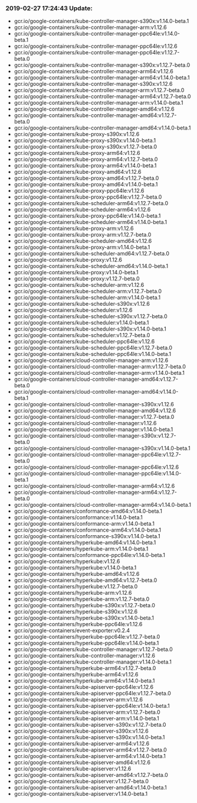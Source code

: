 ### 2019-02-27 17:24:43 Update:

- gcr.io/google-containers/kube-controller-manager-s390x:v1.14.0-beta.1
- gcr.io/google-containers/kube-controller-manager-arm:v1.12.6
- gcr.io/google-containers/kube-controller-manager-ppc64le:v1.14.0-beta.1
- gcr.io/google-containers/kube-controller-manager-ppc64le:v1.12.6
- gcr.io/google-containers/kube-controller-manager-ppc64le:v1.12.7-beta.0
- gcr.io/google-containers/kube-controller-manager-s390x:v1.12.7-beta.0
- gcr.io/google-containers/kube-controller-manager-arm64:v1.12.6
- gcr.io/google-containers/kube-controller-manager-arm64:v1.14.0-beta.1
- gcr.io/google-containers/kube-controller-manager-s390x:v1.12.6
- gcr.io/google-containers/kube-controller-manager-arm:v1.12.7-beta.0
- gcr.io/google-containers/kube-controller-manager-arm64:v1.12.7-beta.0
- gcr.io/google-containers/kube-controller-manager-arm:v1.14.0-beta.1
- gcr.io/google-containers/kube-controller-manager-amd64:v1.12.6
- gcr.io/google-containers/kube-controller-manager-amd64:v1.12.7-beta.0
- gcr.io/google-containers/kube-controller-manager-amd64:v1.14.0-beta.1
- gcr.io/google-containers/kube-proxy-s390x:v1.12.6
- gcr.io/google-containers/kube-proxy-s390x:v1.14.0-beta.1
- gcr.io/google-containers/kube-proxy-s390x:v1.12.7-beta.0
- gcr.io/google-containers/kube-proxy-arm64:v1.12.6
- gcr.io/google-containers/kube-proxy-arm64:v1.12.7-beta.0
- gcr.io/google-containers/kube-proxy-arm64:v1.14.0-beta.1
- gcr.io/google-containers/kube-proxy-amd64:v1.12.6
- gcr.io/google-containers/kube-proxy-amd64:v1.12.7-beta.0
- gcr.io/google-containers/kube-proxy-amd64:v1.14.0-beta.1
- gcr.io/google-containers/kube-proxy-ppc64le:v1.12.6
- gcr.io/google-containers/kube-proxy-ppc64le:v1.12.7-beta.0
- gcr.io/google-containers/kube-scheduler-arm64:v1.12.7-beta.0
- gcr.io/google-containers/kube-scheduler-arm64:v1.12.6
- gcr.io/google-containers/kube-proxy-ppc64le:v1.14.0-beta.1
- gcr.io/google-containers/kube-scheduler-arm64:v1.14.0-beta.1
- gcr.io/google-containers/kube-proxy-arm:v1.12.6
- gcr.io/google-containers/kube-proxy-arm:v1.12.7-beta.0
- gcr.io/google-containers/kube-scheduler-amd64:v1.12.6
- gcr.io/google-containers/kube-proxy-arm:v1.14.0-beta.1
- gcr.io/google-containers/kube-scheduler-amd64:v1.12.7-beta.0
- gcr.io/google-containers/kube-proxy:v1.12.6
- gcr.io/google-containers/kube-scheduler-amd64:v1.14.0-beta.1
- gcr.io/google-containers/kube-proxy:v1.14.0-beta.1
- gcr.io/google-containers/kube-proxy:v1.12.7-beta.0
- gcr.io/google-containers/kube-scheduler-arm:v1.12.6
- gcr.io/google-containers/kube-scheduler-arm:v1.12.7-beta.0
- gcr.io/google-containers/kube-scheduler-arm:v1.14.0-beta.1
- gcr.io/google-containers/kube-scheduler-s390x:v1.12.6
- gcr.io/google-containers/kube-scheduler:v1.12.6
- gcr.io/google-containers/kube-scheduler-s390x:v1.12.7-beta.0
- gcr.io/google-containers/kube-scheduler:v1.14.0-beta.1
- gcr.io/google-containers/kube-scheduler-s390x:v1.14.0-beta.1
- gcr.io/google-containers/kube-scheduler:v1.12.7-beta.0
- gcr.io/google-containers/kube-scheduler-ppc64le:v1.12.6
- gcr.io/google-containers/kube-scheduler-ppc64le:v1.12.7-beta.0
- gcr.io/google-containers/kube-scheduler-ppc64le:v1.14.0-beta.1
- gcr.io/google-containers/cloud-controller-manager-arm:v1.12.6
- gcr.io/google-containers/cloud-controller-manager-arm:v1.12.7-beta.0
- gcr.io/google-containers/cloud-controller-manager-arm:v1.14.0-beta.1
- gcr.io/google-containers/cloud-controller-manager-amd64:v1.12.7-beta.0
- gcr.io/google-containers/cloud-controller-manager-amd64:v1.14.0-beta.1
- gcr.io/google-containers/cloud-controller-manager-s390x:v1.12.6
- gcr.io/google-containers/cloud-controller-manager-amd64:v1.12.6
- gcr.io/google-containers/cloud-controller-manager:v1.12.7-beta.0
- gcr.io/google-containers/cloud-controller-manager:v1.12.6
- gcr.io/google-containers/cloud-controller-manager:v1.14.0-beta.1
- gcr.io/google-containers/cloud-controller-manager-s390x:v1.12.7-beta.0
- gcr.io/google-containers/cloud-controller-manager-s390x:v1.14.0-beta.1
- gcr.io/google-containers/cloud-controller-manager-ppc64le:v1.12.7-beta.0
- gcr.io/google-containers/cloud-controller-manager-ppc64le:v1.12.6
- gcr.io/google-containers/cloud-controller-manager-ppc64le:v1.14.0-beta.1
- gcr.io/google-containers/cloud-controller-manager-arm64:v1.12.6
- gcr.io/google-containers/cloud-controller-manager-arm64:v1.12.7-beta.0
- gcr.io/google-containers/cloud-controller-manager-arm64:v1.14.0-beta.1
- gcr.io/google-containers/conformance-amd64:v1.14.0-beta.1
- gcr.io/google-containers/conformance:v1.14.0-beta.1
- gcr.io/google-containers/conformance-arm:v1.14.0-beta.1
- gcr.io/google-containers/conformance-arm64:v1.14.0-beta.1
- gcr.io/google-containers/conformance-s390x:v1.14.0-beta.1
- gcr.io/google-containers/hyperkube-amd64:v1.14.0-beta.1
- gcr.io/google-containers/hyperkube-arm:v1.14.0-beta.1
- gcr.io/google-containers/conformance-ppc64le:v1.14.0-beta.1
- gcr.io/google-containers/hyperkube:v1.12.6
- gcr.io/google-containers/hyperkube:v1.14.0-beta.1
- gcr.io/google-containers/hyperkube-amd64:v1.12.6
- gcr.io/google-containers/hyperkube-amd64:v1.12.7-beta.0
- gcr.io/google-containers/hyperkube:v1.12.7-beta.0
- gcr.io/google-containers/hyperkube-arm:v1.12.6
- gcr.io/google-containers/hyperkube-arm:v1.12.7-beta.0
- gcr.io/google-containers/hyperkube-s390x:v1.12.7-beta.0
- gcr.io/google-containers/hyperkube-s390x:v1.12.6
- gcr.io/google-containers/hyperkube-s390x:v1.14.0-beta.1
- gcr.io/google-containers/hyperkube-ppc64le:v1.12.6
- gcr.io/google-containers/event-exporter:v0.2.4
- gcr.io/google-containers/hyperkube-ppc64le:v1.12.7-beta.0
- gcr.io/google-containers/hyperkube-ppc64le:v1.14.0-beta.1
- gcr.io/google-containers/kube-controller-manager:v1.12.7-beta.0
- gcr.io/google-containers/kube-controller-manager:v1.12.6
- gcr.io/google-containers/kube-controller-manager:v1.14.0-beta.1
- gcr.io/google-containers/hyperkube-arm64:v1.12.7-beta.0
- gcr.io/google-containers/hyperkube-arm64:v1.12.6
- gcr.io/google-containers/hyperkube-arm64:v1.14.0-beta.1
- gcr.io/google-containers/kube-apiserver-ppc64le:v1.12.6
- gcr.io/google-containers/kube-apiserver-ppc64le:v1.12.7-beta.0
- gcr.io/google-containers/kube-apiserver-arm:v1.12.6
- gcr.io/google-containers/kube-apiserver-ppc64le:v1.14.0-beta.1
- gcr.io/google-containers/kube-apiserver-arm:v1.12.7-beta.0
- gcr.io/google-containers/kube-apiserver-arm:v1.14.0-beta.1
- gcr.io/google-containers/kube-apiserver-s390x:v1.12.7-beta.0
- gcr.io/google-containers/kube-apiserver-s390x:v1.12.6
- gcr.io/google-containers/kube-apiserver-s390x:v1.14.0-beta.1
- gcr.io/google-containers/kube-apiserver-arm64:v1.12.6
- gcr.io/google-containers/kube-apiserver-arm64:v1.12.7-beta.0
- gcr.io/google-containers/kube-apiserver-arm64:v1.14.0-beta.1
- gcr.io/google-containers/kube-apiserver-amd64:v1.12.6
- gcr.io/google-containers/kube-apiserver:v1.12.6
- gcr.io/google-containers/kube-apiserver-amd64:v1.12.7-beta.0
- gcr.io/google-containers/kube-apiserver:v1.12.7-beta.0
- gcr.io/google-containers/kube-apiserver-amd64:v1.14.0-beta.1
- gcr.io/google-containers/kube-apiserver:v1.14.0-beta.1
